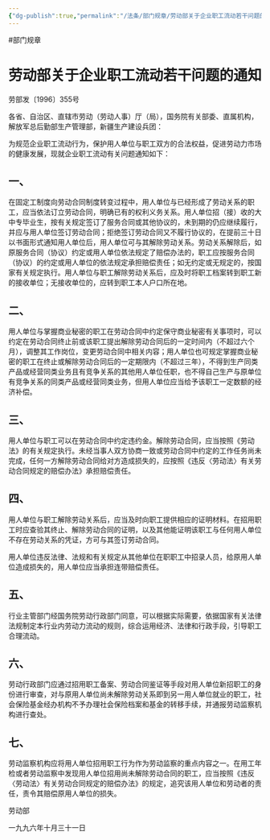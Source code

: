 ```yaml
---
{"dg-publish":true,"permalink":"/法条/部门规章/劳动部关于企业职工流动若干问题的通知/","noteIcon":"","created":"2025-03-04T14:19:21.493+08:00"}
---
```


#部门规章 
# 劳动部关于企业职工流动若干问题的通知

劳部发〔1996〕355号

各省、自治区、直辖市劳动（劳动人事）厅（局），国务院有关部委、直属机构，解放军总后勤部生产管理部，新疆生产建设兵团：

为规范企业职工流动行为，保护用人单位与职工双方的合法权益，促进劳动力市场的健康发展，现就企业职工流动有关问题通知如下：

## 一、

在固定工制度向劳动合同制度转变过程中，用人单位与已经形成了劳动关系的职工，应当依法订立劳动合同，明确已有的权利义务关系。用人单位招（接）收的大中专毕业生，按有关规定签订了服务合同或其他协议的，未到期的仍应继续履行，并应与用人单位签订劳动合同；拒绝签订劳动合同又不履行协议的，在提前三十日以书面形式通知用人单位后，用人单位可与其解除劳动关系。劳动关系解除后，如原服务合同（协议）约定或用人单位依法规定了赔偿办法的，职工应按服务合同（协议）的约定或用人单位的依法规定承担赔偿责任；如无约定或无规定的，按国家有关规定执行。用人单位与职工解除劳动关系后，应及时将职工档案转到职工新的接收单位；无接收单位的，应转到职工本人户口所在地。

## 二、

用人单位与掌握商业秘密的职工在劳动合同中约定保守商业秘密有关事项时，可以约定在劳动合同终止前或该职工提出解除劳动合同后的一定时间内（不超过六个月），调整其工作岗位，变更劳动合同中相关内容；用人单位也可规定掌握商业秘密的职工在终止或解除劳动合同后的一定期限内（不超过三年），不得到生产同类产品或经营同类业务且有竞争关系的其他用人单位任职，也不得自己生产与原单位有竞争关系的同类产品或经营同类业务，但用人单位应当给予该职工一定数额的经济补偿。

## 三、

用人单位与职工可以在劳动合同中约定违约金。解除劳动合同，应当按照《劳动法》的有关规定执行。未经当事人双方协商一致或劳动合同中约定的工作任务尚未完成，任何一方解除劳动合同给对方造成损失的，应按照《违反〈劳动法〉有关劳动合同规定的赔偿办法》承担赔偿责任。

## 四、

用人单位与职工解除劳动关系后，应当及时向职工提供相应的证明材料。在招用职工时应查验其终止、解除劳动合同的证明，以及其他能证明该职工与任何用人单位不存在劳动关系的凭证，方可与其签订劳动合同。

用人单位违反法律、法规和有关规定从其他单位在职职工中招录人员，给原用人单位造成损失的，用人单位应当承担连带赔偿责任。

## 五、

行业主管部门经国务院劳动行政部门同意，可以根据实际需要，依据国家有关法律法规制定本行业内劳动力流动的规则，综合运用经济、法律和行政手段，引导职工合理流动。

## 六、

劳动行政部门应通过招用职工备案、劳动合同鉴证等手段对用人单位新招职工的身份进行审查，对与原用人单位尚未解除劳动关系即到另一用人单位就业的职工，社会保险基金经办机构不予办理社会保险档案和基金的转移手续，并通报劳动监察机构进行查处。

## 七、

劳动监察机构应将用人单位招用职工行为作为劳动监察的重点内容之一。在用工年检或者劳动监察中发现用人单位招用尚未解除劳动合同的职工，应当按照《违反〈劳动法〉有关劳动合同规定的赔偿办法》的规定，追究该用人单位和劳动者的责任，责令其赔偿原用人单位的损失。

劳动部

一九九六年十月三十一日